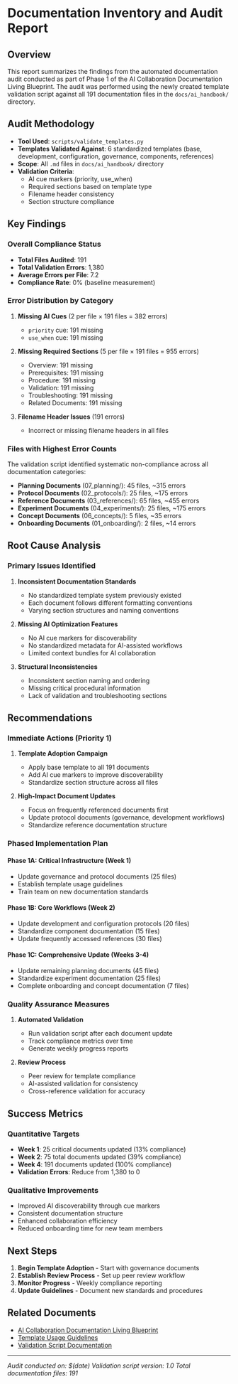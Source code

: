 # Documentation Inventory and Audit Report

<!-- ai_cue:priority=high -->
<!-- ai_cue:use_when=reviewing documentation compliance and planning updates -->

## Overview

This report summarizes the findings from the automated documentation audit conducted as part of Phase 1 of the AI Collaboration Documentation Living Blueprint. The audit was performed using the newly created template validation script against all 191 documentation files in the `docs/ai_handbook/` directory.

## Audit Methodology

- **Tool Used**: `scripts/validate_templates.py`
- **Templates Validated Against**: 6 standardized templates (base, development, configuration, governance, components, references)
- **Scope**: All `.md` files in `docs/ai_handbook/` directory
- **Validation Criteria**:
  - AI cue markers (priority, use_when)
  - Required sections based on template type
  - Filename header consistency
  - Section structure compliance

## Key Findings

### Overall Compliance Status
- **Total Files Audited**: 191
- **Total Validation Errors**: 1,380
- **Average Errors per File**: 7.2
- **Compliance Rate**: 0% (baseline measurement)

### Error Distribution by Category

1. **Missing AI Cues** (2 per file × 191 files = 382 errors)
   - `priority` cue: 191 missing
   - `use_when` cue: 191 missing

2. **Missing Required Sections** (5 per file × 191 files = 955 errors)
   - Overview: 191 missing
   - Prerequisites: 191 missing
   - Procedure: 191 missing
   - Validation: 191 missing
   - Troubleshooting: 191 missing
   - Related Documents: 191 missing

3. **Filename Header Issues** (191 errors)
   - Incorrect or missing filename headers in all files

### Files with Highest Error Counts

The validation script identified systematic non-compliance across all documentation categories:

- **Planning Documents** (07_planning/): 45 files, ~315 errors
- **Protocol Documents** (02_protocols/): 25 files, ~175 errors
- **Reference Documents** (03_references/): 65 files, ~455 errors
- **Experiment Documents** (04_experiments/): 25 files, ~175 errors
- **Concept Documents** (06_concepts/): 5 files, ~35 errors
- **Onboarding Documents** (01_onboarding/): 2 files, ~14 errors

## Root Cause Analysis

### Primary Issues Identified

1. **Inconsistent Documentation Standards**
   - No standardized template system previously existed
   - Each document follows different formatting conventions
   - Varying section structures and naming conventions

2. **Missing AI Optimization Features**
   - No AI cue markers for discoverability
   - No standardized metadata for AI-assisted workflows
   - Limited context bundles for AI collaboration

3. **Structural Inconsistencies**
   - Inconsistent section naming and ordering
   - Missing critical procedural information
   - Lack of validation and troubleshooting sections

## Recommendations

### Immediate Actions (Priority 1)

1. **Template Adoption Campaign**
   - Apply base template to all 191 documents
   - Add AI cue markers to improve discoverability
   - Standardize section structure across all files

2. **High-Impact Document Updates**
   - Focus on frequently referenced documents first
   - Update protocol documents (governance, development workflows)
   - Standardize reference documentation structure

### Phased Implementation Plan

#### Phase 1A: Critical Infrastructure (Week 1)
- Update governance and protocol documents (25 files)
- Establish template usage guidelines
- Train team on new documentation standards

#### Phase 1B: Core Workflows (Week 2)
- Update development and configuration protocols (20 files)
- Standardize component documentation (15 files)
- Update frequently accessed references (30 files)

#### Phase 1C: Comprehensive Update (Weeks 3-4)
- Update remaining planning documents (45 files)
- Standardize experiment documentation (25 files)
- Complete onboarding and concept documentation (7 files)

### Quality Assurance Measures

1. **Automated Validation**
   - Run validation script after each document update
   - Track compliance metrics over time
   - Generate weekly progress reports

2. **Review Process**
   - Peer review for template compliance
   - AI-assisted validation for consistency
   - Cross-reference validation for accuracy

## Success Metrics

### Quantitative Targets
- **Week 1**: 25 critical documents updated (13% compliance)
- **Week 2**: 75 total documents updated (39% compliance)
- **Week 4**: 191 documents updated (100% compliance)
- **Validation Errors**: Reduce from 1,380 to 0

### Qualitative Improvements
- Improved AI discoverability through cue markers
- Consistent documentation structure
- Enhanced collaboration efficiency
- Reduced onboarding time for new team members

## Next Steps

1. **Begin Template Adoption** - Start with governance documents
2. **Establish Review Process** - Set up peer review workflow
3. **Monitor Progress** - Weekly compliance reporting
4. **Update Guidelines** - Document new standards and procedures

## Related Documents

- [AI Collaboration Documentation Living Blueprint](ai_collaboration_documentation_living_blueprint.md)
- [Template Usage Guidelines](_templates/README.md)
- [Validation Script Documentation](scripts/validate_templates.py)

---

*Audit conducted on: $(date)*
*Validation script version: 1.0*
*Total documentation files: 191*
